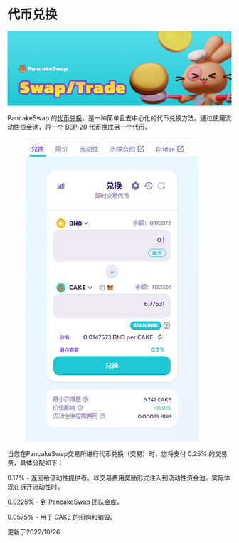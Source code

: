 # 代币兑换

![](../../.gitbook/assets/swap-trade-header.png)

PancakeSwap 的[代币兑换](https://pancakeswap.finance/swap#/swap)，是一种简单且去中心化的代币兑换方法。通过使用流动性资金池，将一个 BEP-20 代币换成另一个代币。

<figure><img src="../../.gitbook/assets/代币交换.png" alt=""><figcaption></figcaption></figure>

当您在PancakeSwap交易所进行代币兑换（交易）时，您将支付 0.25% 的交易费，具体分配如下：&#x20;

0.17% - 返回给流动性提供者。以交易费用奖励形式注入到流动性资金池，实际体现在拆开流动性时。&#x20;

0.0225% - 到 PancakeSwap 团队金库。&#x20;

0.0575% - 用于 CAKE 的回购和销毁。

更新于2022/10/26
